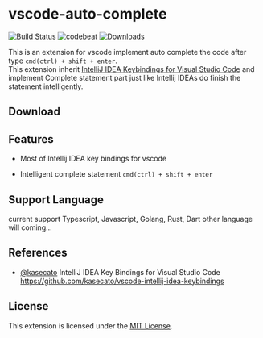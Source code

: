 # vscode-auto-complete


[![Build Status][1]][2] [![codebeat][3]][4] [![Downloads][5]][6]

[1]: https://travis-ci.org/crazytravel/vscode-auto-complete.svg?branch=master "Build Status badge"
[2]: https://travis-ci.org/crazytravel/vscode-auto-complete "travis-ci Build Status"
[3]: https://codebeat.co/badges/e33233db-1bfe-4b3a-84ee-0d9358ac895f "Codebeat badge"
[4]: https://codebeat.co/projects/github-com-crazytravel-vscode-auto-complete-master "Codebeat"
[5]: https://img.shields.io/github/downloads/crazytravel/vscode-auto-complete/total.svg "All releases badge"
[6]: https://github.com/crazytravel/vscode-auto-complete/releases/ "All releases number"

This is an extension for vscode implement auto complete the code after type `cmd(ctrl) + shift + enter`.    
This extension inherit [IntelliJ IDEA Keybindings for Visual Studio Code](https://github.com/kasecato/vscode-intellij-idea-keybindings) and implement Complete statement part just like Intellij IDEAs do finish the statement intelligently.

## Download


## Features

* Most of Intellij IDEA key bindings for vscode
  
* Intelligent complete statement `cmd(ctrl) + shift + enter`

## Support Language

current support Typescript, Javascript, Golang, Rust, Dart
other language will coming...


## References

* [@kasecato](https://github.com/kasecato) IntelliJ IDEA Key Bindings for Visual Studio Code <https://github.com/kasecato/vscode-intellij-idea-keybindings>

## License

This extension is licensed under the [MIT License](https://github.com/crazytravel/vscode-auto-complete/blob/master/LICENSE).
